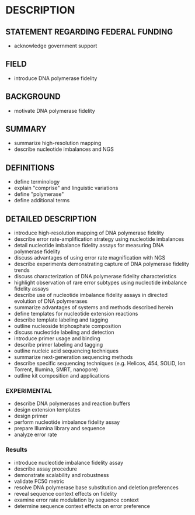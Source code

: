 # DESCRIPTION

## STATEMENT REGARDING FEDERAL FUNDING

- acknowledge government support

## FIELD

- introduce DNA polymerase fidelity

## BACKGROUND

- motivate DNA polymerase fidelity

## SUMMARY

- summarize high-resolution mapping
- describe nucleotide imbalances and NGS

## DEFINITIONS

- define terminology
- explain "comprise" and linguistic variations
- define "polymerase"
- define additional terms

## DETAILED DESCRIPTION

- introduce high-resolution mapping of DNA polymerase fidelity
- describe error rate-amplification strategy using nucleotide imbalances
- detail nucleotide imbalance fidelity assays for measuring DNA polymerase fidelity
- discuss advantages of using error rate magnification with NGS
- describe experiments demonstrating capture of DNA polymerase fidelity trends
- discuss characterization of DNA polymerase fidelity characteristics
- highlight observation of rare error subtypes using nucleotide imbalance fidelity assays
- describe use of nucleotide imbalance fidelity assays in directed evolution of DNA polymerases
- summarize advantages of systems and methods described herein
- define templates for nucleotide extension reactions
- describe template labeling and tagging
- outline nucleoside triphosphate composition
- discuss nucleotide labeling and detection
- introduce primer usage and binding
- describe primer labeling and tagging
- outline nucleic acid sequencing techniques
- summarize next-generation sequencing methods
- describe specific sequencing techniques (e.g. Helicos, 454, SOLiD, Ion Torrent, Illumina, SMRT, nanopore)
- outline kit composition and applications

### EXPERIMENTAL

- describe DNA polymerases and reaction buffers
- design extension templates
- design primer
- perform nucleotide imbalance fidelity assay
- prepare Illumina library and sequence
- analyze error rate

### Results

- introduce nucleotide imbalance fidelity assay
- describe assay procedure
- demonstrate scalability and robustness
- validate FC50 metric
- resolve DNA polymerase base substitution and deletion preferences
- reveal sequence context effects on fidelity
- examine error rate modulation by sequence context
- determine sequence context effects on error preference

